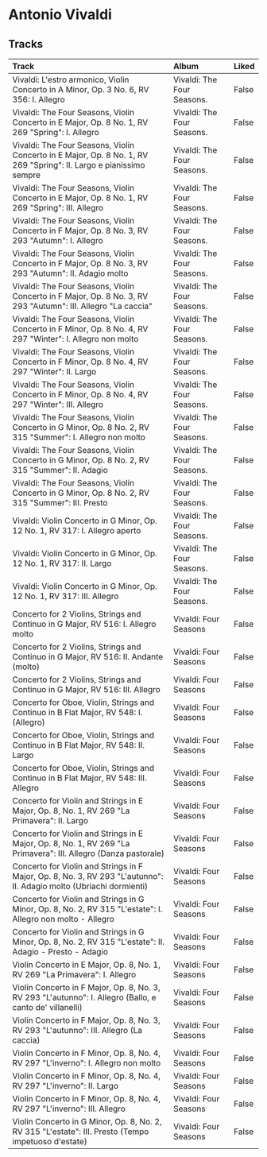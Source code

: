 # Antonio Vivaldi

## Tracks

| Track                                                                                                               | Album                      | Liked   |
|:--------------------------------------------------------------------------------------------------------------------|:---------------------------|:--------|
| Vivaldi: L'estro armonico, Violin Concerto in A Minor, Op. 3 No. 6, RV 356: I. Allegro                              | Vivaldi: The Four Seasons. | False   |
| Vivaldi: The Four Seasons, Violin Concerto in E Major, Op. 8 No. 1, RV 269 "Spring": I. Allegro                     | Vivaldi: The Four Seasons. | False   |
| Vivaldi: The Four Seasons, Violin Concerto in E Major, Op. 8 No. 1, RV 269 "Spring": II. Largo e pianissimo sempre  | Vivaldi: The Four Seasons. | False   |
| Vivaldi: The Four Seasons, Violin Concerto in E Major, Op. 8 No. 1, RV 269 "Spring": III. Allegro                   | Vivaldi: The Four Seasons. | False   |
| Vivaldi: The Four Seasons, Violin Concerto in F Major, Op. 8 No. 3, RV 293 "Autumn": I. Allegro                     | Vivaldi: The Four Seasons. | False   |
| Vivaldi: The Four Seasons, Violin Concerto in F Major, Op. 8 No. 3, RV 293 "Autumn": II. Adagio molto               | Vivaldi: The Four Seasons. | False   |
| Vivaldi: The Four Seasons, Violin Concerto in F Major, Op. 8 No. 3, RV 293 "Autumn": III. Allegro "La caccia"       | Vivaldi: The Four Seasons. | False   |
| Vivaldi: The Four Seasons, Violin Concerto in F Minor, Op. 8 No. 4, RV 297 "Winter": I. Allegro non molto           | Vivaldi: The Four Seasons. | False   |
| Vivaldi: The Four Seasons, Violin Concerto in F Minor, Op. 8 No. 4, RV 297 "Winter": II. Largo                      | Vivaldi: The Four Seasons. | False   |
| Vivaldi: The Four Seasons, Violin Concerto in F Minor, Op. 8 No. 4, RV 297 "Winter": III. Allegro                   | Vivaldi: The Four Seasons. | False   |
| Vivaldi: The Four Seasons, Violin Concerto in G Minor, Op. 8 No. 2, RV 315 "Summer": I. Allegro non molto           | Vivaldi: The Four Seasons. | False   |
| Vivaldi: The Four Seasons, Violin Concerto in G Minor, Op. 8 No. 2, RV 315 "Summer": II. Adagio                     | Vivaldi: The Four Seasons. | False   |
| Vivaldi: The Four Seasons, Violin Concerto in G Minor, Op. 8 No. 2, RV 315 "Summer": III. Presto                    | Vivaldi: The Four Seasons. | False   |
| Vivaldi: Violin Concerto in G Minor, Op. 12 No. 1, RV 317: I. Allegro aperto                                        | Vivaldi: The Four Seasons. | False   |
| Vivaldi: Violin Concerto in G Minor, Op. 12 No. 1, RV 317: II. Largo                                                | Vivaldi: The Four Seasons. | False   |
| Vivaldi: Violin Concerto in G Minor, Op. 12 No. 1, RV 317: III. Allegro                                             | Vivaldi: The Four Seasons. | False   |
| Concerto for 2 Violins, Strings and Continuo in G Major, RV 516: I. Allegro molto                                   | Vivaldi: Four Seasons      | False   |
| Concerto for 2 Violins, Strings and Continuo in G Major, RV 516: II. Andante (molto)                                | Vivaldi: Four Seasons      | False   |
| Concerto for 2 Violins, Strings and Continuo in G Major, RV 516: III. Allegro                                       | Vivaldi: Four Seasons      | False   |
| Concerto for Oboe, Violin, Strings and Continuo in B Flat Major, RV 548: I. (Allegro)                               | Vivaldi: Four Seasons      | False   |
| Concerto for Oboe, Violin, Strings and Continuo in B Flat Major, RV 548: II. Largo                                  | Vivaldi: Four Seasons      | False   |
| Concerto for Oboe, Violin, Strings and Continuo in B Flat Major, RV 548: III. Allegro                               | Vivaldi: Four Seasons      | False   |
| Concerto for Violin and Strings in E Major, Op. 8, No. 1, RV 269 "La Primavera": II. Largo                          | Vivaldi: Four Seasons      | False   |
| Concerto for Violin and Strings in E Major, Op. 8, No. 1, RV 269 "La Primavera": III. Allegro (Danza pastorale)     | Vivaldi: Four Seasons      | False   |
| Concerto for Violin and Strings in F Major, Op. 8, No. 3, RV 293 "L'autunno": II. Adagio molto (Ubriachi dormienti) | Vivaldi: Four Seasons      | False   |
| Concerto for Violin and Strings in G Minor, Op. 8, No. 2, RV 315 "L'estate": I. Allegro non molto - Allegro         | Vivaldi: Four Seasons      | False   |
| Concerto for Violin and Strings in G Minor, Op. 8, No. 2, RV 315 "L'estate": II. Adagio - Presto - Adagio           | Vivaldi: Four Seasons      | False   |
| Violin Concerto in E Major, Op. 8, No. 1, RV 269 "La Primavera": I. Allegro                                         | Vivaldi: Four Seasons      | False   |
| Violin Concerto in F Major, Op. 8, No. 3, RV 293 "L'autunno": I. Allegro (Ballo, e canto de' villanelli)            | Vivaldi: Four Seasons      | False   |
| Violin Concerto in F Major, Op. 8, No. 3, RV 293 "L'autunno": III. Allegro (La caccia)                              | Vivaldi: Four Seasons      | False   |
| Violin Concerto in F Minor, Op. 8, No. 4, RV 297 "L'inverno": I. Allegro non molto                                  | Vivaldi: Four Seasons      | False   |
| Violin Concerto in F Minor, Op. 8, No. 4, RV 297 "L'inverno": II. Largo                                             | Vivaldi: Four Seasons      | False   |
| Violin Concerto in F Minor, Op. 8, No. 4, RV 297 "L'inverno": III. Allegro                                          | Vivaldi: Four Seasons      | False   |
| Violin Concerto in G Minor, Op. 8, No. 2, RV 315 "L'estate": III. Presto (Tempo impetuoso d'estate)                 | Vivaldi: Four Seasons      | False   |